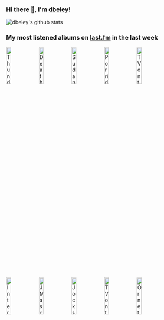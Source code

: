 ### Hi there 👋, I'm [dbeley](https://dbeley.ovh/en)!

![dbeley's github stats](https://github-readme-stats.vercel.app/api?username=dbeley)

### My most listened albums on [last.fm](https://www.last.fm/user/d_beley) in the last week

[<img src='https://lastfm.freetls.fastly.net/i/u/300x300/17311ac4702bbc6245e9ee2958630c8f.jpg' width='16%' height='16%' alt='Thundercat - Drunk'>](https://www.last.fm/music/thundercat/drunk)&nbsp;
[<img src='https://lastfm.freetls.fastly.net/i/u/300x300/3c9e7fdb97214aefca5a964c6c1240dc.jpg' width='16%' height='16%' alt='Death Grips - The Powers That B'>](https://www.last.fm/music/death%2bgrips/the%2bpowers%2bthat%2bb)&nbsp;
[<img src='https://lastfm.freetls.fastly.net/i/u/300x300/617adca361fc1e60f4150601a421fd31.jpg' width='16%' height='16%' alt='Sudan Archives - Natural Brown Prom Queen'>](https://www.last.fm/music/sudan%2barchives/natural%2bbrown%2bprom%2bqueen)&nbsp;
[<img src='https://lastfm.freetls.fastly.net/i/u/300x300/9ebb8691935ac26197e439251463ce14.jpg' width='16%' height='16%' alt='Porridge Radio - Every Bad (Expanded Edition)'>](https://www.last.fm/music/porridge%2bradio/every%2bbad%2b%2528expanded%2bedition%2529)&nbsp;
[<img src='https://lastfm.freetls.fastly.net/i/u/300x300/db087930279745f387dd0f892b7d6a07.png' width='16%' height='16%' alt='TV on the Radio - Dear Science'>](https://www.last.fm/music/tv%2bon%2bthe%2bradio/dear%2bscience)&nbsp;
<br>
[<img src='https://lastfm.freetls.fastly.net/i/u/300x300/55292eb15e7e442a9f40f09625d6e111.png' width='16%' height='16%' alt='Interpol - Turn on the Bright Lights'>](https://www.last.fm/music/interpol/turn%2bon%2bthe%2bbright%2blights)&nbsp;
[<img src='https://lastfm.freetls.fastly.net/i/u/300x300/af025490ffec4ca19e8305ea5459e794.png' width='16%' height='16%' alt='J Mascis - Several Shades of Why'>](https://www.last.fm/music/j%2bmascis/several%2bshades%2bof%2bwhy)&nbsp;
[<img src='https://lastfm.freetls.fastly.net/i/u/300x300/9e3123c042fb257fe1851e25400203af.png' width='16%' height='16%' alt='Jockstrap - I Love You Jennifer B'>](https://www.last.fm/music/jockstrap/i%2blove%2byou%2bjennifer%2bb)&nbsp;
[<img src='https://lastfm.freetls.fastly.net/i/u/300x300/f4eeda2a95e44dd6cdf5c6d632f3c9cc.png' width='16%' height='16%' alt='TV on the Radio - Return to Cookie Mountain'>](https://www.last.fm/music/tv%2bon%2bthe%2bradio/return%2bto%2bcookie%2bmountain)&nbsp;
[<img src='https://lastfm.freetls.fastly.net/i/u/300x300/66c0fbce81fc4c3cf1e7ae820152bb53.png' width='16%' height='16%' alt='Ornette Coleman - Tomorrow Is The Question!'>](https://www.last.fm/music/ornette%2bcoleman/tomorrow%2bis%2bthe%2bquestion%2521)&nbsp;
<br>
